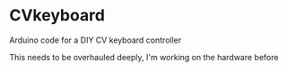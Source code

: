# CVkeyboard
Arduino code for a DIY CV keyboard controller

This needs to be overhauled deeply, I'm working on the hardware before
